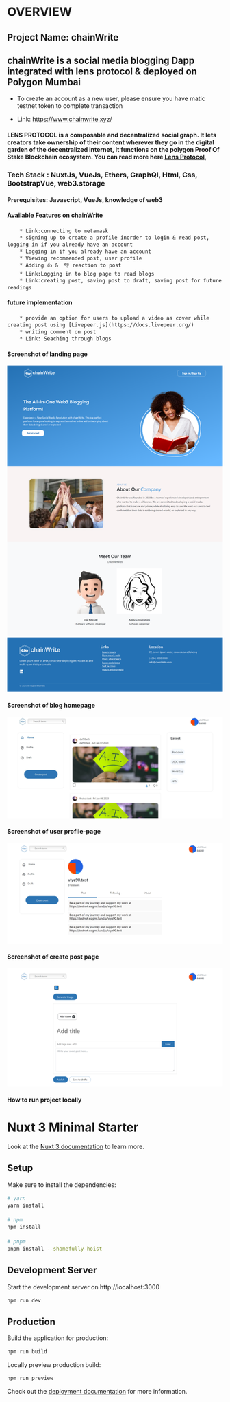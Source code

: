 # OVERVIEW 

## Project Name: chainWrite

## chainWrite is a social media blogging Dapp integrated with lens protocol & deployed on Polygon Mumbai
- To create an account as a new user, please ensure you have matic testnet token to complete transaction

- Link: https://www.chainwrite.xyz/

#### LENS PROTOCOL is a composable and decentralized social graph. It lets creators take ownership of their content wherever they go in the digital garden of the decentralized internet, It functions on the polygon Proof Of Stake Blockchain ecosystem. You can read more here [Lens Protocol](https://www.lens.dev/), 

### Tech Stack : NuxtJs, VueJs, Ethers, GraphQl, Html, Css, BootstrapVue, web3.storage

#### Prerequisites: Javascript, VueJs, knowledge of web3

#### Available Features on chainWrite
        * Link:connecting to metamask
        * signing up to create a profile inorder to login & read post, logging in if you already have an account
        * Logging in if you already have an account
        * Viewing recommended post, user profile
        * Adding 👍 &  👎 reaction to post
        * Link:Logging in to blog page to read blogs
        * Link:creating post, saving post to draft, saving post for future readings

#### future implementation
        * provide an option for users to upload a video as cover while creating post using [Livepeer.js](https://docs.livepeer.org/)
        * writing comment on post
        * Link: Seaching through blogs
       
        
#### Screenshot of landing page
![image](./images/homepage.png "landing page")

#### Screenshot of blog homepage
![image](./images/blogpage.JPG "blog homepage")

#### Screenshot of user profile-page
![image](./images/profile.png "profile page")

#### Screenshot of create post page
![image](./images/createPost.png "post page")


#### How to run project locally

# Nuxt 3 Minimal Starter

Look at the [Nuxt 3 documentation](https://nuxt.com/docs/getting-started/introduction) to learn more.

## Setup

Make sure to install the dependencies:

```bash
# yarn
yarn install

# npm
npm install

# pnpm
pnpm install --shamefully-hoist
```

## Development Server

Start the development server on http://localhost:3000

```bash
npm run dev
```

## Production

Build the application for production:

```bash
npm run build
```

Locally preview production build:

```bash
npm run preview
```

Check out the [deployment documentation](https://nuxt.com/docs/getting-started/deployment) for more information.
